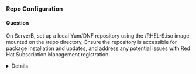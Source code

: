 ### Repo Configuration

#### Question


On ServerB, set up a local Yum/DNF repository using the /RHEL-9.iso image mounted on the /repo directory. Ensure the repository is accessible for package installation and updates, and address any potential issues with Red Hat Subscription Management registration.


<details>


Overall explanation

#### 1. Create the mount point:
```bash
$ sudo mkdir /repo
```

#### 2. Mount the ISO image:

##### Option 1: Persistent mounting in fstab (recommended for frequent use):
```bash    
$ su -c 'echo "/RHEL-9.iso /repo iso9660 loop 0 0" >> /etc/fstab'
$ mount -a
```
##### Option 2: Manual mounting for one-time or infrequent use:
```bash
$ sudo mount -o loop /RHEL-9.iso /repo
```

Both approaches are valid, but the "iso9660 loop" option is often explicitly used when dealing with ISO files to make it clear that a loopback device is involved in the mounting process.

#### 3. Configure the repository:
```bash
    $ sudo cp -v /repo/media.repo /etc/yum.repos.d/rhel9.repo
    $ sudo chmod 644 /etc/yum.repos.d/rhel9.repo
    $ sudo vi /etc/yum.repos.d/rhel9.repo
```
Replace the content with:
```
    [InstallMedia-BaseOS]
    name=RHEL 9 - BaseOS
    metadata_expire=-1
    gpgcheck=0
    enabled=1
    baseurl=file:///repo/BaseOS/
     
    [InstallMedia-AppStream]
    name=RHEL 9 - AppStream
    metadata_expire=-1
    gpgcheck=0
    enabled=1
    baseurl=file:///repo/AppStream/
```

#### 4. Clean metadata and cache
```bash
$ sudo dnf clean all
```

#### 5. Address subscription-manager warnings (optional):
```bash
# Optional for cleaning local subscription data
$ sudo subscription-manager clean 
$ sudo vi /etc/yum/pluginconf.d/subscription-manager.conf
Set enabled=0 to suppress warnings if not registered.
```
#### 6. Verify the repository:
```bash
$ sudo dnf repolist 
```
</details>





